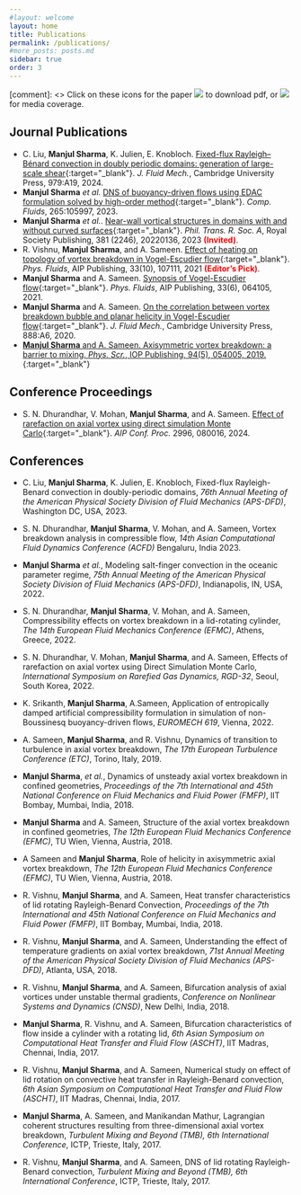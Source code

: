 ```yaml
---
#layout: welcome
layout: home
title: Publications
permalink: /publications/
#more_posts: posts.md
sidebar: true
order: 3
---
```


[comment]: <> Click on these icons for the paper <img src="images/file-cloud-download.png"> to download pdf, or <img src="images/media.png"> for media coverage.
## Journal Publications

* C. Liu, **Manjul Sharma**, K. Julien, E. Knobloch. [Fixed-flux Rayleigh–Bénard convection in doubly periodic domains: generation of large-scale shear](https://doi.org/10.1017/jfm.2023.1057){:target="_blank"}. *J. Fluid Mech.*, Cambridge University Press, 979:A19, 2024.
* **Manjul Sharma** *et al.* [DNS of buoyancy-driven flows using EDAC formulation solved by high-order method](https://doi.org/10.1016/j.compfluid.2023.105997){:target="_blank"}. *Comp. Fluids*, 265:105997, 2023.
* **Manjul Sharma** *et al.*. [Near-wall vortical structures in domains with and without curved surfaces](https://doi.org/10.1098/rsta.2022.0136){:target="_blank"}. *Phil. Trans. R. Soc. A*, Royal Society Publishing, 381 (2246), 20220136, 2023 <span style="color: red">**(Invited)**</span>.
* R. Vishnu, **Manjul Sharma**, and A. Sameen. [Effect of heating on topology of vortex breakdown in Vogel-Escudier flow](https://doi.org/10.1063/5.0065134){:target="_blank"}. *Phys. Fluids*, AIP Publishing, 33(10), 107111, 2021 <span style="color: red">**(Editor’s Pick)**</span>.
* **Manjul Sharma** and A. Sameen. [Synopsis of Vogel-Escudier flow](https://doi.org/10.1063/5.0053847){:target="_blank"}. *Phys. Fluids*, AIP Publishing, 33(6), 064105, 2021.
* **Manjul Sharma** and A. Sameen. [On the correlation between vortex breakdown bubble and planar helicity in Vogel-Escudier flow](https://doi.org/10.1017/jfm.2020.43){:target="_blank"}. *J. Fluid Mech.*, Cambridge University Press, 888:A6, 2020. 
* [**Manjul Sharma** and A. Sameen. Axisymmetric vortex breakdown: a barrier to mixing. *Phys. Scr.*, IOP Publishing, 94(5), 054005, 2019.](https://doi.org/10.1088/1402-4896/ab0097){:target="_blank"}

## Conference Proceedings

* S. N. Dhurandhar, V. Mohan, **Manjul Sharma**, and A. Sameen. [Effect of rarefaction on axial vortex using direct simulation
Monte Carlo](https://doi.org/10.1063/5.0187617){:target="_blank"}. *AIP Conf. Proc.* 2996, 080016, 2024.

## Conferences

* C. Liu, **Manjul Sharma**, K. Julien, E. Knobloch, Fixed-flux Rayleigh-Benard convection in doubly-periodic domains, *76th Annual Meeting of the American Physical Society Division of Fluid Mechanics (APS-DFD)*, Washington DC, USA, 2023.

* S. N. Dhurandhar, **Manjul Sharma**, V. Mohan, and A. Sameen, Vortex breakdown analysis in compressible flow, *14th Asian Computational Fluid Dynamics Conference (ACFD)* Bengaluru, India	2023.

* **Manjul Sharma** *et al.*, Modeling salt-finger convection in the oceanic parameter regime, *75th Annual Meeting of the American Physical Society Division of Fluid Mechanics (APS-DFD)*, Indianapolis, IN, USA, 2022.

* S. N. Dhurandhar, **Manjul Sharma**, V. Mohan, and A. Sameen, Compressibility effects on vortex breakdown in a lid-rotating cylinder, *The 14th European Fluid Mechanics Conference (EFMC)*, Athens, Greece, 2022.

* S. N. Dhurandhar, V. Mohan, **Manjul Sharma**, and A. Sameen, Effects of rarefaction on axial vortex using Direct Simulation Monte Carlo, *International Symposium on Rarefied Gas Dynamics, RGD-32*, Seoul, South Korea, 2022.

* K. Srikanth, **Manjul Sharma**, A.Sameen, Application of entropically damped artificial compressibility formulation in simulation of non-Boussinesq buoyancy-driven flows, *EUROMECH 619*, Vienna, 2022.

* A. Sameen, **Manjul Sharma**, and R. Vishnu, Dynamics of transition to turbulence in axial vortex breakdown, *The 17th European Turbulence Conference (ETC)*, Torino, Italy, 2019.

* **Manjul Sharma**, *et al.*, Dynamics of unsteady axial vortex breakdown in confined geometries, *Proceedings of the 7th International and 45th National Conference on Fluid Mechanics and Fluid Power (FMFP)*, IIT Bombay, Mumbai, India, 2018.

* **Manjul Sharma** and A. Sameen, Structure of the axial vortex breakdown in confined geometries, *The 12th European Fluid Mechanics Conference (EFMC)*, TU Wien, Vienna, Austria, 2018.

* A Sameen and **Manjul Sharma**, Role of helicity in axisymmetric axial vortex breakdown, *The 12th European Fluid Mechanics Conference (EFMC)*, TU Wien, Vienna, Austria, 2018.

* R. Vishnu, **Manjul Sharma**, and A. Sameen, Heat transfer characteristics of lid rotating Rayleigh-Benard Convection, *Proceedings of the 7th International and 45th National Conference on Fluid Mechanics and Fluid Power (FMFP)*, IIT Bombay, Mumbai, India, 2018.

* R. Vishnu, **Manjul Sharma**, and A. Sameen, Understanding the effect of temperature gradients on axial vortex breakdown, *71st Annual Meeting of the American Physical Society Division of Fluid Mechanics (APS-DFD)*, Atlanta, USA, 2018.

* R. Vishnu, **Manjul Sharma**, and A. Sameen, Bifurcation analysis of axial vortices under unstable thermal gradients, *Conference on Nonlinear Systems and Dynamics (CNSD)*, New Delhi, India, 2018.

* **Manjul Sharma**, R. Vishnu, and A. Sameen, Bifurcation characteristics of flow inside a cylinder with a rotating lid, *6th Asian Symposium on Computational Heat Transfer and Fluid Flow (ASCHT)*, IIT Madras, Chennai, India, 2017.

* R. Vishnu, **Manjul Sharma**, and A. Sameen, Numerical study on effect of lid rotation on convective heat transfer in Rayleigh-Benard convection, *6th Asian Symposium on Computational Heat Transfer and Fluid Flow (ASCHT)*, IIT Madras, Chennai, India, 2017.

* **Manjul Sharma**, A. Sameen, and Manikandan Mathur, Lagrangian coherent structures resulting from three-dimensional axial vortex breakdown, *Turbulent Mixing and Beyond (TMB), 6th International Conference*, ICTP, Trieste, Italy, 2017.

* R. Vishnu, **Manjul Sharma**, and A. Sameen, DNS of lid rotating Rayleigh-Benard convection, *Turbulent Mixing and Beyond (TMB), 6th International Conference*, ICTP, Trieste, Italy, 2017.
